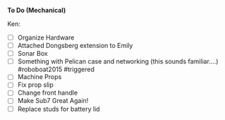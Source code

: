 **To Do (Mechanical)**

Ken:

- [ ] Organize Hardware
- [ ] Attached Dongsberg extension to Emily
- [ ] Sonar Box
- [ ] Something with Pelican case and networking (this sounds familiar....) #roboboat2015 #triggered
- [ ] Machine Props
- [ ] Fix prop slip
- [ ] Change front handle
- [ ] Make Sub7 Great Again!
- [ ] Replace studs for battery lid